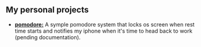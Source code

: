 ## My personal projects
- <strong>[pomodore:]()</strong> A symple pomodore system that locks os screen when rest time starts and notifies my iphone when it's time to head back to work (pending documentation).



